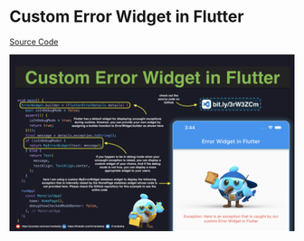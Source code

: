 # Custom Error Widget in Flutter

[Source Code](custom-error-widget-in-flutter.dart)

![](custom-error-widget-in-flutter.jpg)
